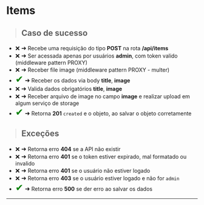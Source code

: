 
# Items

> ## Caso de sucesso

- <span style='font-size:15px;'>&#10060;</span>
  <span style='font-size:16px;'>&#10140;</span> Recebe uma requisição do tipo **POST** na rota **/api/items**
- <span style='font-size:15px;'>&#10060;</span>
  <span style='font-size:16px;'>&#10140;</span>  Ser acessada apenas por usuários **admin**, com token valido (middleware pattern PROXY)
- <span style='font-size:15px;'>&#10060;</span>
  <span style='font-size:16px;'>&#10140;</span>  Receber file image (middleware pattern PROXY - multer)
- <span style='font-size:25px; color: green;'>&#10004;</span>
  <span style='font-size:16px;'>&#10140;</span>  Receber os dados via body **title**, **image**
- <span style='font-size:15px;'>&#10060;</span>
  <span style='font-size:16px;'>&#10140;</span>  Valida dados obrigatórios **title**, **image**
- <span style='font-size:15px;'>&#10060;</span>
  <span style='font-size:16px;'>&#10140;</span>  Receber arquivo de image no campo **image** e realizar upload em algum serviço de storage
- <span style='font-size:25px; color: green;'>&#10004;</span>
  <span style='font-size:16px;'>&#10140;</span>  Retorna **201** `created` e o objeto, ao salvar o objeto corretamente

> ## Exceções

- <span style='font-size:15px;'>&#10060;</span>
  <span style='font-size:16px;'>&#10140;</span>  Retorna erro **404** se a API não existir
- <span style='font-size:15px;'>&#10060;</span>
  <span style='font-size:16px;'>&#10140;</span>  Retorna erro **401** se o token estiver expirado, mal formatado ou invalido
- <span style='font-size:15px;'>&#10060;</span>
  <span style='font-size:16px;'>&#10140;</span>  Retorna erro **401** se o usuário não estiver logado
- <span style='font-size:15px;'>&#10060;</span>
  <span style='font-size:16px;'>&#10140;</span>  Retorna erro **403** se o usuário estiver logado e não for `admin`
- <span style='font-size:25px; color: green;'>&#10004;</span>
  <span style='font-size:16px;'>&#10140;</span>  Retorna erro **500** se der erro ao salvar os dados

-----------------------------------------------------------------------------------------------